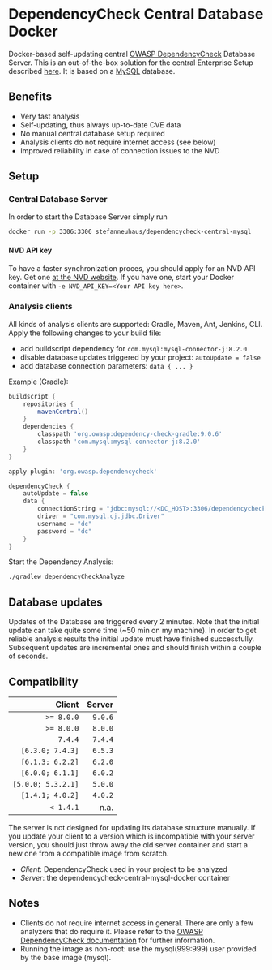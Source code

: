 # DependencyCheck Central Database Docker

Docker-based self-updating central [OWASP DependencyCheck](https://www.owasp.org/index.php/OWASP_Dependency_Check) Database Server.
This is an out-of-the-box solution for the central Enterprise Setup described [here](https://jeremylong.github.io/DependencyCheck/data/database.html). It is based on a [MySQL](https://hub.docker.com/_/mysql/) database.

## Benefits
- Very fast analysis
- Self-updating, thus always up-to-date CVE data
- No manual central database setup required
- Analysis clients do not require internet access (see below)
- Improved reliability in case of connection issues to the NVD


## Setup

### Central Database Server

In order to start the Database Server simply run
```bash
docker run -p 3306:3306 stefanneuhaus/dependencycheck-central-mysql
```

#### NVD API key

To have a faster synchronization proces, you should apply for an NVD API key.
Get one [at the NVD website](https://nvd.nist.gov/developers/request-an-api-key).
If you have one, start your Docker container with `-e NVD_API_KEY=<Your API key here>`.

### Analysis clients

All kinds of analysis clients are supported: Gradle, Maven, Ant, Jenkins, CLI. Apply the following changes to your build file:
- add buildscript dependency for `com.mysql:mysql-connector-j:8.2.0`
- disable database updates triggered by your project: `autoUpdate = false`
- add database connection parameters: `data { ... }`

Example (Gradle):
```groovy
buildscript {
    repositories {
        mavenCentral()
    }
    dependencies {
        classpath 'org.owasp:dependency-check-gradle:9.0.6'
        classpath 'com.mysql:mysql-connector-j:8.2.0'
    }
}

apply plugin: 'org.owasp.dependencycheck'

dependencyCheck {
    autoUpdate = false
    data {
        connectionString = "jdbc:mysql://<DC_HOST>:3306/dependencycheck?useSSL=false&allowPublicKeyRetrieval=true"
        driver = "com.mysql.cj.jdbc.Driver"
        username = "dc"
        password = "dc"
    }
}
```

Start the Dependency Analysis:
```bash
./gradlew dependencyCheckAnalyze
```


## Database updates

Updates of the Database are triggered every 2 minutes. Note that the initial update can take quite some time (~50 min on my machine). In order to get reliable analysis results the initial update must have finished successfully. Subsequent updates are incremental ones and should finish within a couple of seconds.


## Compatibility

|             Client |  Server |
|-------------------:|--------:|
|         `>= 8.0.0` | `9.0.6` |
|         `>= 8.0.0` | `8.0.0` |
|            `7.4.4` | `7.4.4` |
|   `[6.3.0; 7.4.3]` | `6.5.3` |
|   `[6.1.3; 6.2.2]` | `6.2.0` |
|   `[6.0.0; 6.1.1]` | `6.0.2` |
| `[5.0.0; 5.3.2.1]` | `5.0.0` |
|   `[1.4.1; 4.0.2]` | `4.0.2` |
|          `< 1.4.1` |    n.a. |

The server is not designed for updating its database structure manually. If you update your client to a version which is incompatible with your server version, 
you should just throw away the old server container and start a new one from a compatible image from scratch.

* _Client_: DependencyCheck used in your project to be analyzed
* _Server_: the dependencycheck-central-mysql-docker container


## Notes

- Clients do not require internet access in general. There are only a few analyzers that do require it. Please refer to the [OWASP DependencyCheck documentation](https://jeremylong.github.io/DependencyCheck/data/index.html#Downloading_Additional_Information) for further information.
- Running the image as non-root: use the mysql(999:999) user provided by the base image (mysql).